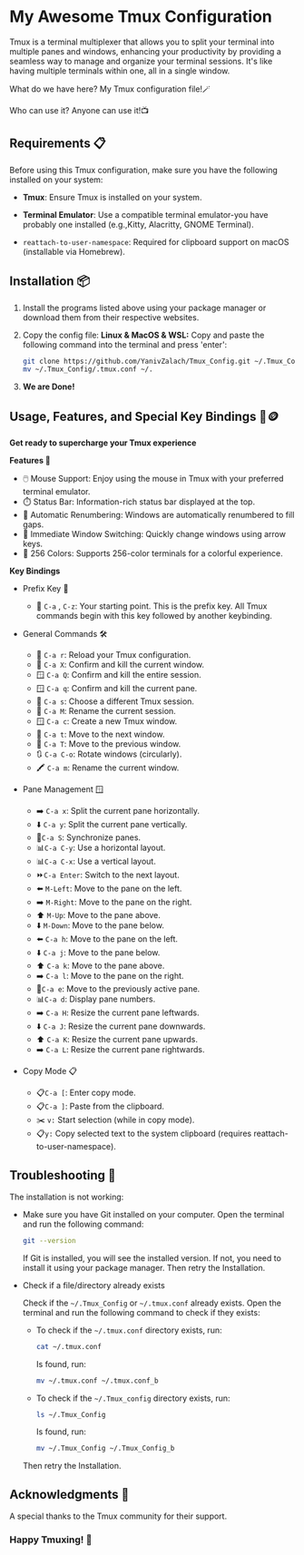 # My Awesome Tmux Configuration


Tmux is a terminal multiplexer that allows you to split your terminal into multiple panes and windows, enhancing your productivity by providing a seamless way to manage and organize your terminal sessions. It's like having multiple terminals within one, all in a single window.


What do we have here? My Tmux configuration file!🪄


Who can use it? Anyone can use it!📺

## Requirements 📋

Before using this Tmux configuration, make sure you have the following installed on your system:

 * **Tmux**: Ensure Tmux is installed on your system.
  
 * **Terminal Emulator**: Use a compatible terminal emulator-you have probably one installed (e.g.,Kitty, Alacritty, GNOME Terminal).
  
 * `reattach-to-user-namespace`: Required for clipboard support on macOS (installable via Homebrew).


## Installation 📦

 1. Install the programs listed above using your package manager or download them from their respective websites.
 
 2. Copy the config file:
     **Linux & MacOS & WSL:**
     Copy and paste the following command into the terminal and press 'enter':
     ```bash
     git clone https://github.com/YanivZalach/Tmux_Config.git ~/.Tmux_Config
     mv ~/.Tmux_Config/.tmux.conf ~/.
     
     ```
     
 3. **We are Done!**


## Usage, Features, and Special Key Bindings 🚀🪙

 **Get ready to supercharge your Tmux experience**


 **Features 🎉**
 * 🖱️ Mouse Support: Enjoy using the mouse in Tmux with your preferred terminal emulator.
 * ⏱️ Status Bar: Information-rich status bar displayed at the top.
 * 🔄 Automatic Renumbering: Windows are automatically renumbered to fill gaps.
 * 🔁 Immediate Window Switching: Quickly change windows using arrow keys.
 * 🌈 256 Colors: Supports 256-color terminals for a colorful experience.
     
 
**Key Bindings**

 * Prefix Key 🌟

     - 🎯 `C-a` , `C-z`: Your starting point. This is the prefix key. All Tmux commands begin with this key followed by another keybinding.

 * General Commands 🛠️

     - 🔄 `C-a r`: Reload your Tmux configuration.
     - 🚪 `C-a X`: Confirm and kill the current window.
     - 🪟 `C-a Q`: Confirm and kill the entire session.
     - 🪟 `C-a q`: Confirm and kill the current pane.
     - 🧲 `C-a s`: Choose a different Tmux session.
     - 📛 `C-a M`: Rename the current session.
     - 🪟 `C-a c`: Create a new Tmux window.
     - 🔀 `C-a t`: Move to the next window.
     - 🔀 `C-a T`: Move to the previous window.
     - 🔃 `C-a C-o`: Rotate windows (circularly).
     - 🖍️ `C-a m`: Rename the current window.

 * Pane Management 🪟

     - ➡️ `C-a x`: Split the current pane horizontally.
     - ⬇️ `C-a y`: Split the current pane vertically.
     - 🔗`C-a S`: Synchronize panes.
     - 📊`C-a C-y`: Use a horizontal layout.
     - 📊`C-a C-x`: Use a vertical layout.
     - ⏩`C-a Enter`: Switch to the next layout.
     - ⬅️ `M-Left`: Move to the pane on the left.
     - ➡️ `M-Right`: Move to the pane on the right.
     - ⬆️ `M-Up`: Move to the pane above.
     - ⬇️ `M-Down`: Move to the pane below.
     - ⬅️ `C-a h`: Move to the pane on the left.
     - ⬇️ `C-a j`: Move to the pane below.
     - ⬆️ `C-a k`: Move to the pane above.
     - ➡️ `C-a l`: Move to the pane on the right.
     - 🧩`C-a e`: Move to the previously active pane.
     - 📊`C-a d`: Display pane numbers.
     - ➡️ `C-a H`: Resize the current pane leftwards.
     - ⬇️ `C-a J`: Resize the current pane downwards.
     - ⬆️ `C-a K`: Resize the current pane upwards.
     - ➡️ `C-a L`: Resize the current pane rightwards.

* Copy Mode 📋

     - 📋`C-a [`: Enter copy mode.
     - 📋`C-a ]`: Paste from the clipboard.
     - ✂️ `v:` Start selection (while in copy mode).
     - 📋`y:` Copy selected text to the system clipboard (requires reattach-to-user-namespace).

## Troubleshooting 🔧

The installation is not working:

- Make sure you have Git installed on your computer.
  Open the terminal and run the following command:

  ```bash
  git --version
  ```

  If Git is installed, you will see the installed version. If not, you need to install it using your package manager.
  Then retry the Installation.
  
- Check if a file/directory already exists
  
  Check if the `~/.Tmux_Config` or `~/.tmux.conf` already exists.
  Open the terminal and run the following command to check if they exists:

  - To check if the `~/.tmux.conf` directory exists, run:

      ```bash
      cat ~/.tmux.conf
      ```

      Is found, run:

      ```bash
      mv ~/.tmux.conf ~/.tmux.conf_b
      ```

  - To check if the `~/.Tmux_config` directory exists, run:

      ```bash
      ls ~/.Tmux_Config
      ```

      Is found, run:

      ```bash
      mv ~/.Tmux_Config ~/.Tmux_Config_b
      ```
  Then retry the Installation.


## Acknowledgments 🙏

A special thanks to the Tmux community for their support.

### Happy Tmuxing! 🎉

